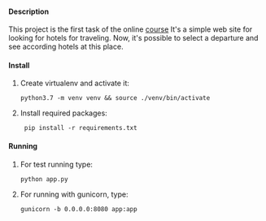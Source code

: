 #### Description
This project is the first task of the online [course](https://academy.stepik.org/flask)
It's a simple web site for looking for hotels for traveling. Now, it's possible 
to select a departure and see according hotels at this place.

#### Install
1. Create virtualenv and activate it:
    ```shell script
    python3.7 -m venv venv && source ./venv/bin/activate
    ```
2. Install required packages:
   ```shell script
    pip install -r requirements.txt
   ```

#### Running
1. For test running type:
   ```shell script
   python app.py
   ```
2. For running with gunicorn, type:
   ```shell script
   gunicorn -b 0.0.0.0:8080 app:app
   ```
